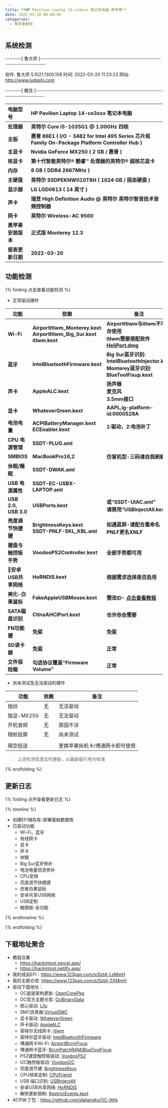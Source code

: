 ```yaml
---
title: **HP Pavilion Laptop 14-ce3xxx 笔记本电脑-黑苹果**
date: 2022-03-20 00:00:00
categories:
  - 黑苹果教程
---
```


## 系统检测

--------[ 鲁大师 ]--------------------------------------------------------------------------------

  软件:             鲁大师 5.1021.1300.108
  时间:             2022-03-20 11:23:23
  网站:             http://www.ludashi.com

--------[ 概览 ]----------------------------------------------------------------------------------

| **电脑型号**       | **HP Pavilion Laptop 14-ce3xxx 笔记本电脑**                  |
| :----------------- | :----------------------------------------------------------- |
| **处理器**         | **英特尔 Core i5-1035G1 @ 1.00GHz 四核**                     |
| **主板**           | **惠普 86E1 ( I/O - 3482 for Intel 495 Series 芯片组 Family On-Package Platform Controller Hub )** |
| **主显卡**         | **Nvidia GeForce MX250 ( 2 GB / 惠普 )**                     |
| **核显卡**         | **第十代智能英特尔® 酷睿™ 处理器的英特尔® 超核芯显卡**       |
| **内存**           | **8 GB ( DDR4 2667MHz )**                                    |
| **主硬盘**         | **英特尔 SSDPEKNW010T8H ( 1024 GB / 固态硬盘 )**             |
| **显示器**         | **LG LGD0613 ( 14 英寸  )**                                  |
| **声卡**           | **瑞昱 High Definition Audio @ 英特尔 英特尔智音技术音频控制器** |
| **网卡**           | **英特尔 Wireless-AC 9560**                                  |
| **黑苹果安装版本** | **正式版 Monterey 12.3**                                     |
| **报表更新日期**   | **2022-03-20**                                               |



## 功能检测

{% folding 点击查看功能检测 %}

- 正常驱动硬件

| **功能**             | **依赖**                                                     | **备注**                                                     |
| -------------------- | ------------------------------------------------------------ | ------------------------------------------------------------ |
| **Wi-Fi**            | **AirportItlwm_Monterey.kext<br/>AirportItlwm_Big_Sur.kext<br/>itlwm.kext** | **AirportItlwm与itlwm不可共存使用<br/>ltlwm需要搭配软件[HeliPort.dmg](https://github.com/OpenIntelWireless/HeliPort/releases)** |
| **蓝牙**             | **IntelBluetoothFirmware.kext**                              | **Big Sur蓝牙识别:<br/>IntelBluetoothInjector.kext<br/>Monterey蓝牙识别:<br/>BlueToolFixup.kext** |
| **声卡**             | **AppleALC.kext**                                            | **扬声器<br/>麦克风<br/>3.5mm接口**                          |
| **显卡**             | **WhateverGreen.kext**                                       | **AAPL,ig-platform-id:0000528A**                             |
| **电池电量**         | **ACPIBatteryManager.kext<br/>ECEnabler.kext**               | **1:驱动，2:电池补丁**                                       |
| **CPU 电源管理**     | **SSDT-PLUG.aml**                                            |                                                              |
| **SMBIOS**           | **MacBookPro16,2**                                           | **仿冒机型-三码请自我刷新**                                  |
| **休眠/睡眠**        | **SSDT-DWAK.aml**|                                                               |
| **USB 电源属性**     | **SSDT-EC-USBX-LAPTOP.aml**                                  |                                                              |
| **USB 2.0, USB 3.0** | **USBPorts.kext**                                            | **或“SSDT-UIAC.aml”<br/>请禁用“USBInjectAll.kext”**          |
| **亮度调节快捷键**   | **BrightnessKeys.kext<br/>SSDT-PNLF-SKL_KBL.aml**            | **如遇蓝屏-请配合重命名PNLF更名XNLF**                        |
| **键盘与触控板手势** | **VoodooPS2Controller.kext**                                 | **全部手势都可用**                                           |
| **🔗安卓USB共享网络** | **HoRNDIS.kext**                                             | **根据需求选择是否启用**                                     |
| **美化-白果鼠标**    | **FakeAppleUSBMouse.kext**                                   | **需改ID- [点击查看教程](https://shaoxing.netlify.app/aa6b9ae8.html)** |
| **SATA磁盘识别**     | **CtlnaAHCIPort.kext**                                       | **也许你会需要**                                             |
| **FN功能键**         | **免驱**                                                     | **免驱**                                                     |
| **SD读卡器**         | **免驱**                                                     | **正常**                                                     |
| **文件保险箱**       | **勾选协议覆盖“Firmware Volume”**                            | **正常**                                                     |

- 尚未测试及无法驱动的硬件

| 功能       | 依赖 | 备注                            |
| ---------- | ---- | ------------------------------- |
| 指纹       | 无   | 无法驱动                        |
| 独显-MX250 | 无   | 无法驱动                        |
| 开机音频   | 无   | 原因不详                        |
| 随航投屏   | 无   | 尚未测试                        |
|            |      |                                 |
| 隔空投送   |      | 更换苹果拆机卡/博通网卡即可使用 |

> 上述检测信息实时更新，以最新版引导为校准

{% endfolding %}



## 更新日志

{% folding 点开查看更新日志 %}

{% timeline %}
<!-- node 2022 年 3 月 20 日 -->

- 创建EFI储存库-部署基础数据库
- 已驱动功能
  - Wi-Fi，蓝牙
  - 有线网卡
  - 显卡
  - 声卡
  - 休眠
  - Big Sur蓝牙修补
  - 电池电量信息修补
  - CPU变频
  - 亮度调节快捷键
  - 仿冒白果鼠标
  - 安卓共享USB网络
  - USB定制
  - 触摸板-全功能

{% endtimeline %}

{% endfolding %}



## 下载地址聚合

- 教程合集
  - https://hackintool.vercel.app/
  - https://hackintool.netlify.app/
- 我的成品EFI：https://www.123pan.com/s/SztA-LsMmH
- 我的主题仓库: https://www.123pan.com/s/SztA-ZXMmH
- 驱动下载地址：
  - OC底层架构更新: [OpenCorePkg](https://github.com/acidanthera/OpenCorePkg)
  - OC官方主题仓库: [OcBinaryData](https://github.com/acidanthera/OcBinaryData)
  - 核心驱动: [Lilu](https://github.com/acidanthera/Lilu)
  - SMC仿真器:[VirtualSMC](https://github.com/acidanthera/VirtualSMC/releases)
  - 显卡驱动: [WhateverGreen](https://github.com/bugprogrammer/WhateverGreen/releases)
  - 声卡驱动: [AppleALC](https://github.com/acidanthera/AppleALC)
  - 英特尔无线网卡: [itlwm](https://github.com/OpenIntelWireless/itlwm)
  - 英特尔蓝牙驱动: [IntelBluetoothFirmware](https://github.com/OpenIntelWireless/IntelBluetoothFirmware)
  - 博通网卡Wi-Fi: [AirportBrcmFixup](https://github.com/acidanthera/AirportBrcmFixup/releases)
  - 博通网卡蓝牙: [BrcmPatchRAM/BlueToolFixup](https://github.com/acidanthera/BrcmPatchRAM/releases)
  - PS2键盘触控板驱动: [VoodooPS2](https://github.com/acidanthera/VoodooPS2/releases)
  - I2C触控板驱动: [VoodooI2C](https://github.com/VoodooI2C/VoodooI2C/releases)
  - 亮度调节键: [BrightnessKeys](https://github.com/acidanthera/BrightnessKeys)
  - CPU频率定制: [CPUFriend](https://github.com/acidanthera/CPUFriend)
  - USB 端口识别: [USBInjectAll](https://github.com/daliansky/OS-X-USB-Inject-All)
  - 安卓USB共享网络: [HoRNDIS](https://github.com/jwise/HoRNDIS/releases)
  - 解除更新限制: [RestrictEvents.kext](https://github.com/acidanthera/RestrictEvents)
- ACPI补丁包：https://github.com/daliansky/OC-little